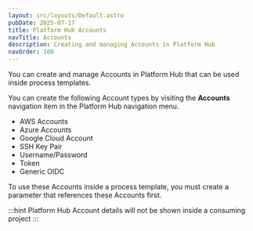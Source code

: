 ```yaml
---
layout: src/layouts/Default.astro
pubDate: 2025-07-17
title: Platform Hub Accounts
navTitle: Accounts
description: Creating and managing Accounts in Platform Hub
navOrder: 100
---
```


You can create and manage Accounts in Platform Hub that can be used inside process templates.

You can create the following Account types by visiting the **Accounts** navigation item in the Platform Hub navigation menu.

- AWS Accounts
- Azure Accounts
- Google Cloud Account
- SSH Key Pair
- Username/Password
- Token
- Generic OIDC

To use these Accounts inside a process template, you must create a parameter that references these Accounts first.

:::hint
Platform Hub Account details will not be shown inside a consuming project
:::
